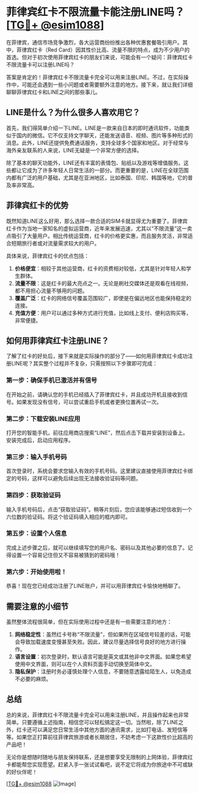 # 菲律宾红卡不限流量卡能注册LINE吗？[[TG💪+ @esim1088](https://t.me/s/esim1088)]

在菲律宾，通信市场竞争激烈，各大运营商纷纷推出各种优惠套餐吸引用户。其中，菲律宾红卡（Red Card）因其性价比高、流量不限的特点，成为不少用户的首选。但对于初次使用菲律宾红卡的朋友们来说，可能会有一个疑问：菲律宾红卡不限流量卡可以注册LINE吗？

答案是肯定的！菲律宾红卡不限流量卡完全可以用来注册LINE。不过，在实际操作中，可能还会遇到一些小问题或者需要额外注意的地方。接下来，就让我们详细聊聊菲律宾红卡和LINE之间的那些事儿。

## LINE是什么？为什么很多人喜欢用它？

首先，我们得简单介绍一下LINE。LINE是一款来自日本的即时通讯软件，功能类似于国内的微信。它不仅支持文字聊天，还能发送语音、视频、图片等多种形式的消息。此外，LINE还提供免费通话服务，支持全球多个国家和地区。对于经常与海外亲友联系的人来说，LINE无疑是一个非常方便的选择。

除了基本的聊天功能外，LINE还有丰富的表情包、贴纸以及游戏等增值服务。这些都让它成为了许多年轻人日常生活的一部分。而更重要的是，LINE在全球范围内都有广泛的用户基础，尤其是在亚洲地区，比如泰国、印尼、韩国等地，它的普及率非常高。

## 菲律宾红卡的优势

既然知道LINE这么好用，那么选择一款合适的SIM卡就显得尤为重要了。菲律宾红卡作为当地一家知名的虚拟运营商，近年来发展迅速，尤其以“不限流量”这一卖点吸引了大量用户。相比传统运营商，红卡的价格更实惠，而且服务灵活，非常适合短期旅行者或对流量需求较大的用户。

具体来说，菲律宾红卡的优点包括：

1. **价格便宜**：相较于其他运营商，红卡的资费相对较低，尤其是针对年轻人和学生群体。
2. **流量不限**：这是红卡的最大亮点之一。无论是刷社交媒体还是观看在线视频，都不用担心流量不够用的问题。
3. **覆盖广泛**：红卡的网络信号覆盖范围较广，即使是在偏远地区也能保持稳定的连接。
4. **充值方便**：用户可以通过多种方式进行充值，比如线上支付、便利店购买等，非常便捷。

## 如何用菲律宾红卡注册LINE？

了解了红卡的好处后，接下来就是实际操作的部分了——如何用菲律宾红卡成功注册LINE呢？其实整个过程并不复杂，只需按照以下步骤即可完成：

### 第一步：确保手机已激活并有信号

在开始之前，请确认您的手机已经插入了菲律宾红卡，并且成功开机且接收到信号。如果发现没有信号，可以尝试重启手机或者更换位置再试一次。

### 第二步：下载安装LINE应用

打开您的智能手机，前往应用商店搜索“LINE”，然后点击下载并安装到设备上。安装完成后，启动应用程序。

### 第三步：输入手机号码

首次登录时，系统会要求您输入有效的手机号码。这里建议直接使用菲律宾红卡绑定的号码，这样可以避免后续出现无法接收验证码等问题。

### 第四步：获取验证码

输入手机号码后，点击“获取验证码”。稍等片刻后，您应该能够通过短信收到一个六位数的验证码。将这个验证码填入相应的框内即可。

### 第五步：设置个人信息

完成上述步骤之后，就可以继续填写您的用户名、密码以及其他必要的信息了。记得设置一个容易记住但又不容易被猜到的密码哦！

### 第六步：开始使用啦！

恭喜！现在您已经成功注册了LINE账户，并可以用菲律宾红卡愉快地畅聊了。

## 需要注意的小细节

虽然整体流程很简单，但在实际使用过程中还是有一些需要注意的地方：

1. **网络稳定性**：虽然红卡号称“不限流量”，但如果所在区域信号较差的话，可能会导致加载速度变慢甚至失败。因此，建议尽量选择信号良好的地方进行操作。
2. **语言设置**：初次登录时，默认语言可能是英文或其他非中文界面。如果您希望使用中文界面，则可以在个人资料页面手动切换至简体中文。
3. **隐私保护**：注册时务必谨慎处理个人信息，不要随意透露给陌生人，以免造成不必要的麻烦。

## 总结

总的来说，菲律宾红卡不限流量卡完全可以用来注册LINE，并且操作起来也非常简单。只要遵循上述指南，相信您可以轻松搞定这一切。当然啦，除了LINE之外，红卡还可以满足您日常生活中其他方面的通讯需求，比如打电话、发短信等等。如果您正打算前往菲律宾旅游或者长期居住，不妨考虑一下这款性价比超高的产品吧！

无论你是想随时随地与朋友保持联系，还是想要享受无限制的上网体验，菲律宾红卡都能帮您实现愿望。赶紧入手一张试试看吧，说不定它将成为你旅途中不可或缺的好伙伴呢！

[[TG💪+ @esim1088](https://t.me/s/esim1088) ![Image](https://i.postimg.cc/4NQfJmqS/Snipaste-2025-05-13-00-14-12.png)]